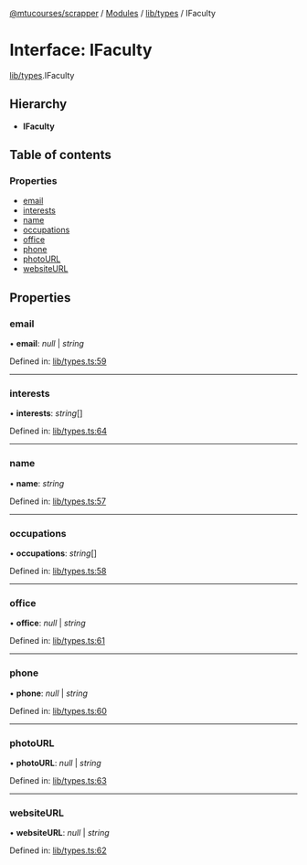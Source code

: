 [@mtucourses/scrapper](../../README.md) / [Modules](../../modules.md) / [lib/types](../../modules/lib_types.md) / IFaculty

# Interface: IFaculty

[lib/types](../../modules/lib_types.md).IFaculty

## Hierarchy

* **IFaculty**

## Table of contents

### Properties

- [email](types.ifaculty.md#email)
- [interests](types.ifaculty.md#interests)
- [name](types.ifaculty.md#name)
- [occupations](types.ifaculty.md#occupations)
- [office](types.ifaculty.md#office)
- [phone](types.ifaculty.md#phone)
- [photoURL](types.ifaculty.md#photourl)
- [websiteURL](types.ifaculty.md#websiteurl)

## Properties

### email

• **email**: *null* \| *string*

Defined in: [lib/types.ts:59](https://github.com/Michigan-Tech-Courses/scrapper/blob/8f72676/src/lib/types.ts#L59)

___

### interests

• **interests**: *string*[]

Defined in: [lib/types.ts:64](https://github.com/Michigan-Tech-Courses/scrapper/blob/8f72676/src/lib/types.ts#L64)

___

### name

• **name**: *string*

Defined in: [lib/types.ts:57](https://github.com/Michigan-Tech-Courses/scrapper/blob/8f72676/src/lib/types.ts#L57)

___

### occupations

• **occupations**: *string*[]

Defined in: [lib/types.ts:58](https://github.com/Michigan-Tech-Courses/scrapper/blob/8f72676/src/lib/types.ts#L58)

___

### office

• **office**: *null* \| *string*

Defined in: [lib/types.ts:61](https://github.com/Michigan-Tech-Courses/scrapper/blob/8f72676/src/lib/types.ts#L61)

___

### phone

• **phone**: *null* \| *string*

Defined in: [lib/types.ts:60](https://github.com/Michigan-Tech-Courses/scrapper/blob/8f72676/src/lib/types.ts#L60)

___

### photoURL

• **photoURL**: *null* \| *string*

Defined in: [lib/types.ts:63](https://github.com/Michigan-Tech-Courses/scrapper/blob/8f72676/src/lib/types.ts#L63)

___

### websiteURL

• **websiteURL**: *null* \| *string*

Defined in: [lib/types.ts:62](https://github.com/Michigan-Tech-Courses/scrapper/blob/8f72676/src/lib/types.ts#L62)
